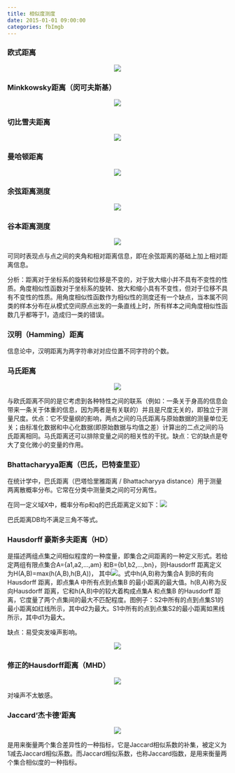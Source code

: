 ```yaml
---
title: 相似度测度
date: 2015-01-01 09:00:00
categories: fbImgb
---
```


<script type="text/javascript" src="http://cdn.mathjax.org/mathjax/latest/MathJax.js?config=default"></script>

### 欧式距离

<center><img src="{{ site.baseurl }}/images/pdBase/imgb_sim1.png"></center>

### Minkkowsky距离（闵可夫斯基）

<center><img src="{{ site.baseurl }}/images/pdBase/imgb_sim2.png"></center>

### 切比雪夫距离

<center><img src="{{ site.baseurl }}/images/pdBase/imgb_sim3.png"></center>

### 曼哈顿距离

<center><img src="{{ site.baseurl }}/images/pdBase/imgb_sim4.png"></center>

### 余弦距离测度

<center><img src="{{ site.baseurl }}/images/pdBase/imgb_sim5.png"></center>

### 谷本距离测度

<center><img src="{{ site.baseurl }}/images/pdBase/imgb_sim6.png"></center>

   可同时表现点与点之间的夹角和相对距离信息，即在余弦距离的基础上加上相对距离信息。

   分析：距离对于坐标系的旋转和位移是不变的，对于放大缩小并不具有不变性的性质。角度相似性函数对于坐标系的旋转、放大和缩小具有不变性，但对于位移不具有不变性的性质。用角度相似性函数作为相似性的测度还有一个缺点，当本属不同类的样本分布在从模式空间原点出发的一条直线上时，所有样本之间角度相似性函数几乎都等于1，造成归一类的错误。
   
### 汉明（Hamming）距离

   信息论中，汉明距离为两字符串对对应位置不同字符的个数。
   
### 马氏距离

   <center><img src="{{ site.baseurl }}/images/pdBase/imgb_sim7.png"></center>
   
   与欧氏距离不同的是它考虑到各种特性之间的联系（例如：一条关于身高的信息会带来一条关于体重的信息，因为两者是有关联的）并且是尺度无关的，即独立于测量尺度。优点：它不受量纲的影响，两点之间的马氏距离与原始数据的测量单位无关；由标准化数据和中心化数据(即原始数据与均值之差）计算出的二点之间的马氏距离相同。马氏距离还可以排除变量之间的相关性的干扰。缺点：它的缺点是夸大了变化微小的变量的作用。
   
### Bhattacharyya距离（巴氏，巴特查里亚）

   在统计学中，巴氏距离（巴塔恰里雅距离 / Bhattacharyya distance）用于测量两离散概率分布。它常在分类中测量类之间的可分离性。
   
   在同一定义域X中，概率分布p和q的巴氏距离定义如下：<img src="{{ site.baseurl }}/images/pdBase/imgb_sim8.png">
   
   巴氏距离DB均不满足三角不等式。
   
### Hausdorff 豪斯多夫距离（HD）

   是描述两组点集之间相似程度的一种度量，即集合之间距离的一种定义形式。若给定两组有限点集合A={a1,a2,…,am} 和B={b1,b2,…,bn}，则Hausdorff 距离定义为H(A,B)=max(h(A,B),h(B,A))， 其中<img src="{{ site.baseurl }}/images/pdBase/imgb_sim9.png">。式中h(A,B)称为集合A 到B的有向Hausdorff 距离，即点集A 中所有点到点集B 的最小距离的最大值。h(B,A)称为反向Hausdorff 距离，它和h(A,B)中的较大着构成点集A 和点集B 的Hausdorff 距离，它度量了两个点集间的最大不匹配程度。图例子：S2中所有的点到点集S1的最小距离如红线所示，其中d2为最大。S1中所有的点到点集S2的最小距离如黑线所示，其中d1为最大。
   
   缺点：易受突发噪声影响。
      
   <center><img src="{{ site.baseurl }}/images/pdBase/imgb_sim10.png"></center>
   
### 修正的Hausdorff距离（MHD）

   <center><img src="{{ site.baseurl }}/images/pdBase/imgb_sim11.png"></center>
   
   对噪声不太敏感。
   
### Jaccard‘杰卡德’距离

   <center><img src="{{ site.baseurl }}/images/pdBase/imgb_sim12.png"></center>

   是用来衡量两个集合差异性的一种指标，它是Jaccard相似系数的补集，被定义为1减去Jaccard相似系数。而Jaccard相似系数，也称Jaccard指数，是用来衡量两个集合相似度的一种指标。
   